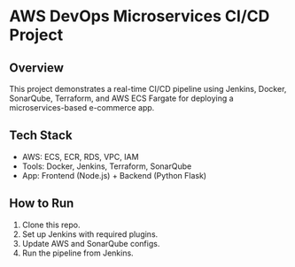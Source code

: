 # AWS DevOps Microservices CI/CD Project

## Overview
This project demonstrates a real-time CI/CD pipeline using Jenkins, Docker, SonarQube, Terraform, and AWS ECS Fargate for deploying a microservices-based e-commerce app.

## Tech Stack
- AWS: ECS, ECR, RDS, VPC, IAM
- Tools: Docker, Jenkins, Terraform, SonarQube
- App: Frontend (Node.js) + Backend (Python Flask)

## How to Run
1. Clone this repo.
2. Set up Jenkins with required plugins.
3. Update AWS and SonarQube configs.
4. Run the pipeline from Jenkins.
